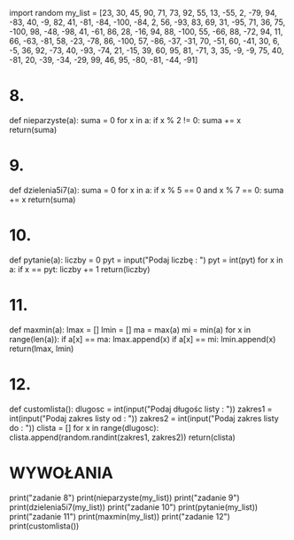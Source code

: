 import random
my_list = [23, 30, 45, 90, 71, 73, 92, 55, 13, -55, 2, -79,
           94, -83, 40, -9, 82, 41, -81, -84, -100, -84, 2, 56, -93, 83,
           69, 31, -95, 71, 36, 75, -100, 98, -48, -98, 41, -61, 86, 28,
           -16, 94, 88, -100, 55, -66, 88, -72, 94, 11, 66, -63, -81, 58,
           -23, -78, 86, -100, 57, -86, -37, -31, 70, -51, 60, -41, 30, 6,
           -5, 36, 92, -73, 40, -93, -74, 21, -15, 39, 60, 95, 81, -71, 3, 35,
           -9, -9, 75, 40, -81, 20, -39, -34, -29, 99, 46, 95, -80, -81, -44, -91]


# 8.

def nieparzyste(a):
    suma = 0
    for x in a:
        if x % 2 != 0:
            suma += x
    return(suma)


# 9.

def dzielenia5i7(a):
    suma = 0
    for x in a:
        if x % 5 == 0 and x % 7 == 0:
            suma += x
    return(suma)


# 10.


def pytanie(a):
    liczby = 0
    pyt = input("Podaj liczbę : ")
    pyt = int(pyt)
    for x in a:
        if x == pyt:
            liczby += 1
    return(liczby)


# 11.


def maxmin(a):
    lmax = []
    lmin = []
    ma = max(a)
    mi = min(a)
    for x in range(len(a)):
        if a[x] == ma:
            lmax.append(x)
        if a[x] == mi:
            lmin.append(x)
    return(lmax, lmin)


# 12.


def customlista():
    dlugosc = int(input("Podaj długośc listy : "))
    zakres1 = int(input("Podaj zakres listy od : "))
    zakres2 = int(input("Podaj zakres listy do : "))
    clista = []
    for x in range(dlugosc):
        clista.append(random.randint(zakres1, zakres2))
    return(clista)


# ______WYWOŁANIA______
print("zadanie 8")
print(nieparzyste(my_list))
print("zadanie 9")
print(dzielenia5i7(my_list))
print("zadanie 10")
print(pytanie(my_list))
print("zadanie 11")
print(maxmin(my_list))
print("zadanie 12")
print(customlista())
